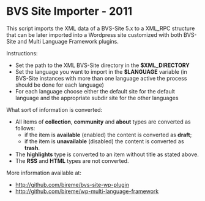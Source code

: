BVS Site Importer - 2011
========================
 
This script imports the XML data of a BVS-Site 5.x to a XML_RPC structure that 
can be later imported into a Wordpress site customized with both BVS-Site and
Multi Language Framework plugins.

Instructions:
* Set the path to the XML BVS-Site directory in the __$XML_DIRECTORY__
* Set the language you want to import in the __$LANGUAGE__ variable (in BVS-Site
  instances with more than one language active the process should be done for each 
  language)
* For each language choose either the default site for the default language and
  the appropriate subdir site for the other languages

What sort of information is converted:
* All items of __collection__, __community__ and __about__ types are converted as follows:
  * if the item is __available__ (enabled) the content is converted as __draft__;
  * if the item is __unavailable__ (disabled) the content is converted as __trash__.
* The __highlights__ type is converted to an item without title as stated above.
* The __RSS__ and __HTML__ types are not converted.

More information available at:
* http://github.com/bireme/bvs-site-wp-plugin
* http://github.com/bireme/wp-multi-language-framework
